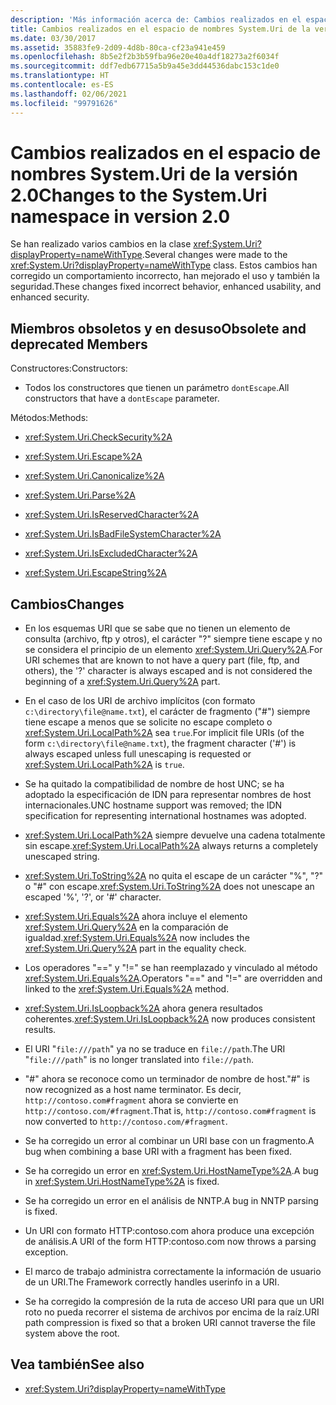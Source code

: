 ```yaml
---
description: 'Más información acerca de: Cambios realizados en el espacio de nombres System.Uri de la versión 2.0'
title: Cambios realizados en el espacio de nombres System.Uri de la versión 2.0
ms.date: 03/30/2017
ms.assetid: 35883fe9-2d09-4d8b-80ca-cf23a941e459
ms.openlocfilehash: 8b5e2f2b3b59fba96e20e40a4df18273a2f6034f
ms.sourcegitcommit: ddf7edb67715a5b9a45e3dd44536dabc153c1de0
ms.translationtype: HT
ms.contentlocale: es-ES
ms.lasthandoff: 02/06/2021
ms.locfileid: "99791626"
---
```

# <a name="changes-to-the-systemuri-namespace-in-version-20"></a><span data-ttu-id="fcf55-103">Cambios realizados en el espacio de nombres System.Uri de la versión 2.0</span><span class="sxs-lookup"><span data-stu-id="fcf55-103">Changes to the System.Uri namespace in version 2.0</span></span>

<span data-ttu-id="fcf55-104">Se han realizado varios cambios en la clase <xref:System.Uri?displayProperty=nameWithType>.</span><span class="sxs-lookup"><span data-stu-id="fcf55-104">Several changes were made to the <xref:System.Uri?displayProperty=nameWithType> class.</span></span> <span data-ttu-id="fcf55-105">Estos cambios han corregido un comportamiento incorrecto, han mejorado el uso y también la seguridad.</span><span class="sxs-lookup"><span data-stu-id="fcf55-105">These changes fixed incorrect behavior, enhanced usability, and enhanced security.</span></span>

## <a name="obsolete-and-deprecated-members"></a><span data-ttu-id="fcf55-106">Miembros obsoletos y en desuso</span><span class="sxs-lookup"><span data-stu-id="fcf55-106">Obsolete and deprecated Members</span></span>

 <span data-ttu-id="fcf55-107">Constructores:</span><span class="sxs-lookup"><span data-stu-id="fcf55-107">Constructors:</span></span>

- <span data-ttu-id="fcf55-108">Todos los constructores que tienen un parámetro `dontEscape`.</span><span class="sxs-lookup"><span data-stu-id="fcf55-108">All constructors that have a `dontEscape` parameter.</span></span>

 <span data-ttu-id="fcf55-109">Métodos:</span><span class="sxs-lookup"><span data-stu-id="fcf55-109">Methods:</span></span>

- <xref:System.Uri.CheckSecurity%2A>

- <xref:System.Uri.Escape%2A>

- <xref:System.Uri.Canonicalize%2A>

- <xref:System.Uri.Parse%2A>

- <xref:System.Uri.IsReservedCharacter%2A>

- <xref:System.Uri.IsBadFileSystemCharacter%2A>

- <xref:System.Uri.IsExcludedCharacter%2A>

- <xref:System.Uri.EscapeString%2A>

## <a name="changes"></a><span data-ttu-id="fcf55-110">Cambios</span><span class="sxs-lookup"><span data-stu-id="fcf55-110">Changes</span></span>

- <span data-ttu-id="fcf55-111">En los esquemas URI que se sabe que no tienen un elemento de consulta (archivo, ftp y otros), el carácter "?" siempre tiene escape y no se considera el principio de un elemento <xref:System.Uri.Query%2A>.</span><span class="sxs-lookup"><span data-stu-id="fcf55-111">For URI schemes that are known to not have a query part (file, ftp, and others), the '?' character is always escaped and is not considered the beginning of a <xref:System.Uri.Query%2A> part.</span></span>

- <span data-ttu-id="fcf55-112">En el caso de los URI de archivo implícitos (con formato `c:\directory\file@name.txt`), el carácter de fragmento ("#") siempre tiene escape a menos que se solicite no escape completo o <xref:System.Uri.LocalPath%2A> sea `true`.</span><span class="sxs-lookup"><span data-stu-id="fcf55-112">For implicit file URIs (of the form `c:\directory\file@name.txt`), the fragment character ('#') is always escaped unless full unescaping is requested or <xref:System.Uri.LocalPath%2A> is `true`.</span></span>

- <span data-ttu-id="fcf55-113">Se ha quitado la compatibilidad de nombre de host UNC; se ha adoptado la especificación de IDN para representar nombres de host internacionales.</span><span class="sxs-lookup"><span data-stu-id="fcf55-113">UNC hostname support was removed; the IDN specification for representing international hostnames was adopted.</span></span>

- <span data-ttu-id="fcf55-114"><xref:System.Uri.LocalPath%2A> siempre devuelve una cadena totalmente sin escape.</span><span class="sxs-lookup"><span data-stu-id="fcf55-114"><xref:System.Uri.LocalPath%2A> always returns a completely unescaped string.</span></span>

- <span data-ttu-id="fcf55-115"><xref:System.Uri.ToString%2A> no quita el escape de un carácter "%", "?" o "#" con escape.</span><span class="sxs-lookup"><span data-stu-id="fcf55-115"><xref:System.Uri.ToString%2A> does not unescape an escaped '%', '?', or '#' character.</span></span>

- <span data-ttu-id="fcf55-116"><xref:System.Uri.Equals%2A> ahora incluye el elemento <xref:System.Uri.Query%2A> en la comparación de igualdad.</span><span class="sxs-lookup"><span data-stu-id="fcf55-116"><xref:System.Uri.Equals%2A> now includes the <xref:System.Uri.Query%2A> part in the equality check.</span></span>

- <span data-ttu-id="fcf55-117">Los operadores "==" y "!=" se han reemplazado y vinculado al método <xref:System.Uri.Equals%2A>.</span><span class="sxs-lookup"><span data-stu-id="fcf55-117">Operators "==" and "!=" are overridden and linked to the <xref:System.Uri.Equals%2A> method.</span></span>

- <span data-ttu-id="fcf55-118"><xref:System.Uri.IsLoopback%2A> ahora genera resultados coherentes.</span><span class="sxs-lookup"><span data-stu-id="fcf55-118"><xref:System.Uri.IsLoopback%2A> now produces consistent results.</span></span>

- <span data-ttu-id="fcf55-119">El URI "`file:///path`" ya no se traduce en `file://path`.</span><span class="sxs-lookup"><span data-stu-id="fcf55-119">The URI "`file:///path`" is no longer translated into `file://path`.</span></span>

- <span data-ttu-id="fcf55-120">"#" ahora se reconoce como un terminador de nombre de host.</span><span class="sxs-lookup"><span data-stu-id="fcf55-120">"#" is now recognized as a host name terminator.</span></span> <span data-ttu-id="fcf55-121">Es decir, `http://contoso.com#fragment` ahora se convierte en `http://contoso.com/#fragment`.</span><span class="sxs-lookup"><span data-stu-id="fcf55-121">That is, `http://contoso.com#fragment` is now converted to `http://contoso.com/#fragment`.</span></span>

- <span data-ttu-id="fcf55-122">Se ha corregido un error al combinar un URI base con un fragmento.</span><span class="sxs-lookup"><span data-stu-id="fcf55-122">A bug when combining a base URI with a fragment has been fixed.</span></span>

- <span data-ttu-id="fcf55-123">Se ha corregido un error en <xref:System.Uri.HostNameType%2A>.</span><span class="sxs-lookup"><span data-stu-id="fcf55-123">A bug in <xref:System.Uri.HostNameType%2A> is fixed.</span></span>

- <span data-ttu-id="fcf55-124">Se ha corregido un error en el análisis de NNTP.</span><span class="sxs-lookup"><span data-stu-id="fcf55-124">A bug in NNTP parsing is fixed.</span></span>

- <span data-ttu-id="fcf55-125">Un URI con formato HTTP:contoso.com ahora produce una excepción de análisis.</span><span class="sxs-lookup"><span data-stu-id="fcf55-125">A URI of the form HTTP:contoso.com now throws a parsing exception.</span></span>

- <span data-ttu-id="fcf55-126">El marco de trabajo administra correctamente la información de usuario de un URI.</span><span class="sxs-lookup"><span data-stu-id="fcf55-126">The Framework correctly handles userinfo in a URI.</span></span>

- <span data-ttu-id="fcf55-127">Se ha corregido la compresión de la ruta de acceso URI para que un URI roto no pueda recorrer el sistema de archivos por encima de la raíz.</span><span class="sxs-lookup"><span data-stu-id="fcf55-127">URI path compression is fixed so that a broken URI cannot traverse the file system above the root.</span></span>

## <a name="see-also"></a><span data-ttu-id="fcf55-128">Vea también</span><span class="sxs-lookup"><span data-stu-id="fcf55-128">See also</span></span>

- <xref:System.Uri?displayProperty=nameWithType>
